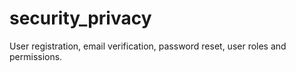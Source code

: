 # security_privacy
User registration, email verification, password reset, user roles and permissions.

